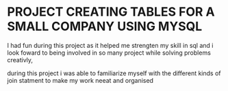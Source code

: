 # PROJECT CREATING TABLES FOR A SMALL COMPANY USING MYSQL

 I had fun during this project as it helped me strengten my skill in sql and i look foward to being involved in so many project while solving problems creativly,
 
 during this project i was able to familiarize myself with the different kinds of join statment to make my work neeat and organised 

